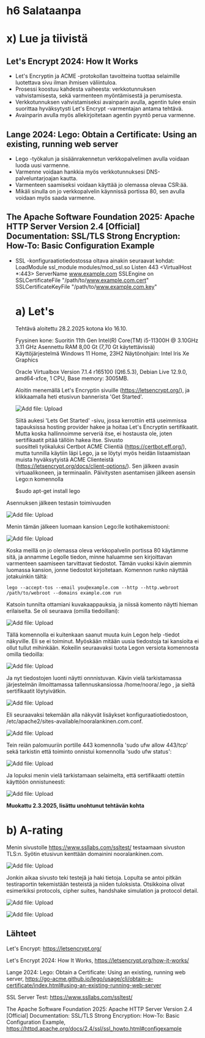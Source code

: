 # h6 Salataanpa

# x) Lue ja tiivistä

## Let's Encrypt 2024: How It Works

- Let's Encryptin ja ACME -protokollan tavoitteina tuottaa selaimille luotettava sivu ilman ihmisen väliintuloa.
- Prosessi koostuu kahdesta vaiheesta: verkkotunnuksen vahvistamisesta, sekä varmenteen myöntämisestä ja perumisesta.
- Verkkotunnuksen vahvistamiseksi avainparin avulla, agentin tulee ensin suorittaa hyväksytysti Let's Encrypt -varmentajan antama tehtävä.
- Avainparin avulla myös allekirjoitetaan agentin pyyntö perua varmenne.
  
## Lange 2024: Lego: Obtain a Certificate: Using an existing, running web server
- Lego -työkalun ja sisäänrakennetun verkkopalvelimen avulla voidaan luoda uusi varmenne. 
- Varmenne voidaan hankkia myös verkkotunnuksesi DNS-palveluntarjoajan kautta.
- Varmenteen saamiseksi voidaan käyttää jo olemassa olevaa CSR:ää.
- Mikäli sinulla on jo verkkopalvelin käynnissä portissa 80, sen avulla voidaan myös saada varmenne.

## The Apache Software Foundation 2025: Apache HTTP Server Version 2.4 [Official] Documentation: SSL/TLS Strong Encryption: How-To: Basic Configuration Example 
- SSL -konfiguraatiotiedostossa oltava ainakin seuraavat kohdat:
    LoadModule ssl_module modules/mod_ssl.so
      Listen 443
      <VirtualHost *:443>
        ServerName www.example.com
        SSLEngine on
        SSLCertificateFile "/path/to/www.example.com.cert"
        SSLCertificateKeyFile "/path/to/www.example.com.key"
    </VirtualHost>

    # a) Let's
  
  Tehtävä aloitettu 28.2.2025 kotona klo 16.10.
  
  Fyysinen kone: Suoritin 11th Gen Intel(R) Core(TM) i5-11300H @ 3.10GHz 3.11 GHz Asennettu RAM 8,00 Gt (7,70 Gt käytettävissä)       
  Käyttöjärjestelmä Windows 11 Home, 23H2 Näytönohjain: Intel Iris Xe Graphics

  Oracle Virtualbox Version 7.1.4 r165100 (Qt6.5.3), Debian Live 12.9.0, amd64-xfce, 1 CPU, Base memory: 3005MB. 
  
  Aloitin menemällä Let's Encryptin sivuille (https://letsencrypt.org/), ja klikkaamalla heti etusivun bannerista 'Get Started'.
  
  ![Add file: Upload](letsencrypt.png)
  
  Siitä aukesi 'Lets Get Started' -sivu, jossa kerrottiin että useimmissa tapauksissa hosting provider hakee ja hoitaa Let's Encryptin sertifikaatit. Mutta koska hallinnoimme serveriä itse, ei hostausta ole, joten sertifikaatit pitää tällöin hakea itse. Sivusto       
  suositteli
  työkaluksi Certbot ACME Clientiä (https://certbot.eff.org/), mutta tunnilla käytiin läpi Lego, ja se löytyi myös heidän listaamistaan muista hyväksytyistä ACME Clienteistä (https://letsencrypt.org/docs/client-options/).
  Sen jälkeen avasin virtuaalikoneen, ja terminaalin. Päivitysten asentamisen jälkeen asensin Lego:n komennolla

    $sudo apt-get install lego

Asennuksen jälkeen testasin toimivuuden

![Add file: Upload](lego.png)

Menin tämän jälkeen luomaan kansion Lego:lle kotihakemistooni:

![Add file: Upload](legokansio.png)

Koska meillä on jo olemassa oleva verkkopalvelin portissa 80 käytämme sitä, ja annamme Legolle tiedon, minne haluamme sen kirjoittavan varmenteen saamiseen tarvittavat tiedostot. Tämän vuoksi kävin aiemmin luomassa kansion, jonne tiedostot kirjoitetaan. Komennon runko näyttää jotakuinkin tältä:

    lego --accept-tos --email you@example.com --http --http.webroot /path/to/webroot --domains example.com run

Katsoin tunnilta ottamiani kuvakaappauksia, ja niissä komento näytti hieman erilaiselta. Se oli seuraava (omilla tiedoillani):

![Add file: Upload](yritys1.png)

Tällä komennolla ei kuitenkaan saanut muuta kuin Legon help -tiedot näkyville. Eli se ei toiminut. Myöskään mitään uusia tiedostoja tai kansioita ei ollut tullut mihinkään. Kokeilin seuraavaksi tuota Legon versiota komennosta omilla tiedoilla: 

![Add file: Upload](yritys2.png)

Ja nyt tiedostojen luonti näytti onnnistuvan. Kävin vielä tarkistamassa järjestelmän ilmoittamassa tallennuskansiossa /home/noora/.lego , ja sieltä sertifikaatit löytyivätkin.

![Add file: Upload](sertifikaatit.png)

Eli seuraavaksi tekemään alla näkyvät lisäykset konfiguraatiotiedostoon, /etc/apache2/sites-available/nooralankinen.com.conf. 

![Add file: Upload](konfiguraatio.png)

Tein reiän palomuuriin portille 443 komennolla 'sudo ufw allow 443/tcp' sekä tarkistin että toiminto onnistui komennolla 'sudo ufw status':

![Add file: Upload](ufw.png)

Ja lopuksi menin vielä tarkistamaan selaimelta, että sertifikaatti otettiin käyttöön onnistuneesti: 

![Add file: Upload](finaltest.png)


**Muokattu 2.3.2025, lisättu unohtunut tehtävän kohta**

# b) A-rating

Menin sivustolle https://www.ssllabs.com/ssltest/ testaamaan sivuston TLS:n. Syötin etusivun kenttään domainini nooralankinen.com. 

![Add file: Upload](ssltest.png)

Jonkin aikaa sivusto teki testejä ja haki tietoja. Lopulta se antoi pitkän testiraportin tekemistään testeistä ja niiden tuloksista. Otsikkoina olivat esimerkiksi protocols, cipher suites, handshake simulation ja protocol detail. 

![Add file: Upload](raport1.png)

![Add file: Upload](raportti21.png)
















  ## Lähteet

  Let's Encrypt: https://letsencrypt.org/

  Let's Encrypt 2024: How It Works, https://letsencrypt.org/how-it-works/

  Lange 2024: Lego: Obtain a Certificate: Using an existing, running web server, https://go-acme.github.io/lego/usage/cli/obtain-a-certificate/index.html#using-an-existing-running-web-server

  SSL Server Test: https://www.ssllabs.com/ssltest/

  The Apache Software Foundation 2025: Apache HTTP Server Version 2.4 [Official] Documentation: SSL/TLS Strong Encryption: How-To: Basic Configuration Example, https://httpd.apache.org/docs/2.4/ssl/ssl_howto.html#configexample
